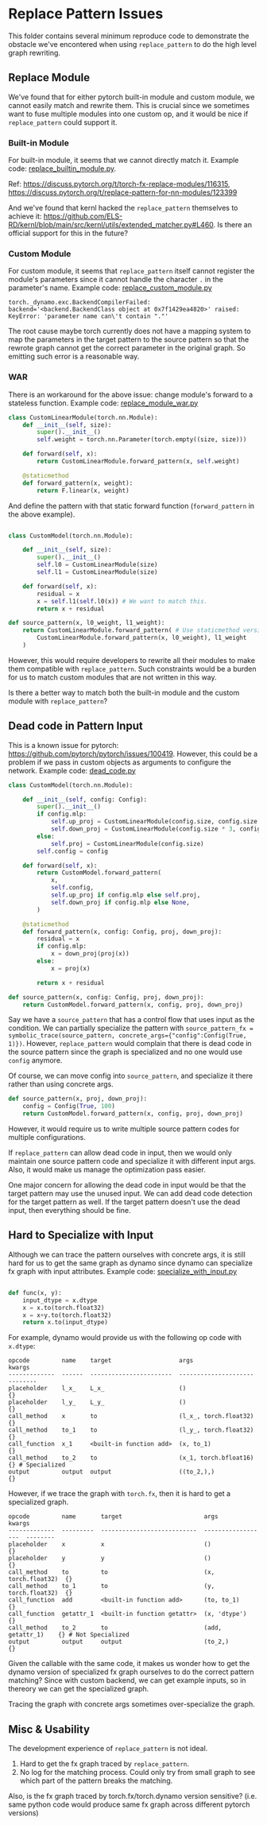 # Replace Pattern Issues

This folder contains several minimum reproduce code to demonstrate the obstacle we've encontered when using `replace_pattern` to do the high level graph rewriting.

## Replace Module

We've found that for either pytorch built-in module and custom module, we cannot easily match and rewrite them. This is crucial since we sometimes want to fuse multiple modules into one custom op, and it would be nice if `replace_pattern` could support it. 

### Built-in Module

For built-in module, it seems that we cannot directly match it. Example code: [replace_builtin_module.py](https://github.com/yizhang-nv/torch-dynamo-demo/blob/main/replace_builtin_module.py?ref_type=heads). 

Ref: https://discuss.pytorch.org/t/torch-fx-replace-modules/116315, https://discuss.pytorch.org/t/replace-pattern-for-nn-modules/123399

And we've found that kernl hacked the `replace_pattern` themselves to achieve it: https://github.com/ELS-RD/kernl/blob/main/src/kernl/utils/extended_matcher.py#L460. Is there an official support for this in the future? 

### Custom Module

For custom module, it seems that `replace_pattern` itself cannot register the module's parameters since it cannot handle the character `.` in the parameter's name. Example code: [replace_custom_module.py](https://github.com/yizhang-nv/torch-dynamo-demo/blob/main/replace_custom_module.py?ref_type=heads)

```
torch._dynamo.exc.BackendCompilerFailed: backend='<backend.BackendClass object at 0x7f1429ea4820>' raised:
KeyError: 'parameter name can\'t contain "."'
```

The root cause maybe torch currently does not have a mapping system to map the parameters in the target pattern to the source pattern so that the rewrote graph cannot get the correct parameter in the original graph. So emitting such error is a reasonable way. 

### WAR

There is an workaround for the above issue: change module's forward to a stateless function. Example code: [replace_module_war.py](https://github.com/yizhang-nv/torch-dynamo-demo/blob/main/replace_module_war.py?ref_type=heads)

```python
class CustomLinearModule(torch.nn.Module):
    def __init__(self, size):
        super().__init__()
        self.weight = torch.nn.Parameter(torch.empty((size, size)))

    def forward(self, x):
        return CustomLinearModule.forward_pattern(x, self.weight)

    @staticmethod
    def forward_pattern(x, weight):
        return F.linear(x, weight)
```

And define the pattern with that static forward function (`forward_pattern` in the above example).

```python

class CustomModel(torch.nn.Module):

    def __init__(self, size):
        super().__init__()
        self.l0 = CustomLinearModule(size)
        self.l1 = CustomLinearModule(size)

    def forward(self, x):
        residual = x
        x = self.l1(self.l0(x)) # We want to match this.
        return x + residual

def source_pattern(x, l0_weight, l1_weight):
    return CustomLinearModule.forward_pattern( # Use staticmethod version of forward here.
        CustomLinearModule.forward_pattern(x, l0_weight), l1_weight
    )
```

However, this would require developers to rewrite all their modules to make them compatible with `replace_pattern`. Such constraints would be a burden for us to match custom modules that are not written in this way. 

Is there a better way to match both the built-in module and the custom module with `replace_pattern`?

## Dead code in Pattern Input

This is a known issue for pytorch: https://github.com/pytorch/pytorch/issues/100419. However, this could be a problem if we pass in custom objects as arguments to configure the network. Example code: [dead_code.py](https://github.com/yizhang-nv/torch-dynamo-demo/blob/main/dead_code.py?ref_type=heads)

```python
class CustomModel(torch.nn.Module):

    def __init__(self, config: Config):
        super().__init__()
        if config.mlp:
            self.up_proj = CustomLinearModule(config.size, config.size * 3)
            self.down_proj = CustomLinearModule(config.size * 3, config.size)
        else:
            self.proj = CustomLinearModule(config.size)
        self.config = config

    def forward(self, x):
        return CustomModel.forward_pattern(
            x,
            self.config,
            self.up_proj if config.mlp else self.proj,
            self.down_proj if config.mlp else None,
        )

    @staticmethod
    def forward_pattern(x, config: Config, proj, down_proj):
        residual = x
        if config.mlp:
            x = down_proj(proj(x))
        else:
            x = proj(x)

        return x + residual

def source_pattern(x, config: Config, proj, down_proj):
    return CustomModel.forward_pattern(x, config, proj, down_proj)
```

Say we have a `source_pattern` that has a control flow that uses input as the condition. We can partially specialize the pattern with `source_pattern_fx = symbolic_trace(source_pattern, concrete_args={"config":Config(True, 1)})`. However, `replace_pattern` would complain that there is dead code in the source pattern since the graph is specialized and no one would use `config` anymore. 

Of course, we can move config into `source_pattern`, and specialize it there rather than using concrete args. 

```python
def source_pattern(x, proj, down_proj):
    config = Config(True, 100)
    return CustomModel.forward_pattern(x, config, proj, down_proj)
```

However, it would require us to write multiple source pattern codes for multiple configurations. 

If `replace_pattern` can allow dead code in input, then we would only maintain one source pattern code and specialize it with different input args. Also, it would make us manage the optimization pass easier.

One major concern for allowing the dead code in input would be that the target pattern may use the unused input. We can add dead code detection for the target pattern as well. If the target pattern doesn't use the dead input, then everything should be fine. 

## Hard to Specialize with Input

Although we can trace the pattern ourselves with concrete args, it is still hard for us to get the same graph as dynamo since dynamo can specialize fx graph with input attributes. Example code: [specialize_with_input.py](https://github.com/yizhang-nv/torch-dynamo-demo/blob/main/specialize_with_input.py?ref_type=heads)

```python

def func(x, y):
    input_dtype = x.dtype
    x = x.to(torch.float32)
    x = x+y.to(torch.float32)
    return x.to(input_dtype)
```

For example, dynamo would provide us with the following op code with `x.dtype`:

```
opcode         name    target                   args                   kwargs
-------------  ------  -----------------------  ---------------------  --------
placeholder    l_x_    L_x_                     ()                     {}
placeholder    l_y_    L_y_                     ()                     {}
call_method    x       to                       (l_x_, torch.float32)  {}
call_method    to_1    to                       (l_y_, torch.float32)  {}
call_function  x_1     <built-in function add>  (x, to_1)              {}
call_method    to_2    to                       (x_1, torch.bfloat16)  {} # Specialized
output         output  output                   ((to_2,),)             {}
```

However, if we trace the graph with `torch.fx`, then it is hard to get a specialized graph.

```
opcode         name       target                       args                kwargs
-------------  ---------  ---------------------------  ------------------  --------
placeholder    x          x                            ()                  {}
placeholder    y          y                            ()                  {}
call_method    to         to                           (x, torch.float32)  {}
call_method    to_1       to                           (y, torch.float32)  {}
call_function  add        <built-in function add>      (to, to_1)          {}
call_function  getattr_1  <built-in function getattr>  (x, 'dtype')        {}
call_method    to_2       to                           (add, getattr_1)    {} # Not Specialized
output         output     output                       (to_2,)             {}
```

Given the callable with the same code, it makes us wonder how to get the dynamo version of specialized fx graph ourselves to do the correct pattern matching? Since with custom backend, we can get example inputs, so in thereory we can get the specialized graph. 

Tracing the graph with concrete args sometimes over-specialize the graph. 

## Misc & Usability

The development experience of `replace_pattern` is not ideal. 

1. Hard to get the fx graph traced by `replace_pattern`. 
2. No log for the matching process. Could only try from small graph to see which part of the pattern breaks the matching.

Also, is the fx graph traced by torch.fx/torch.dynamo version sensitive? (i.e. same python code would produce same fx graph across different pytorch versions)
